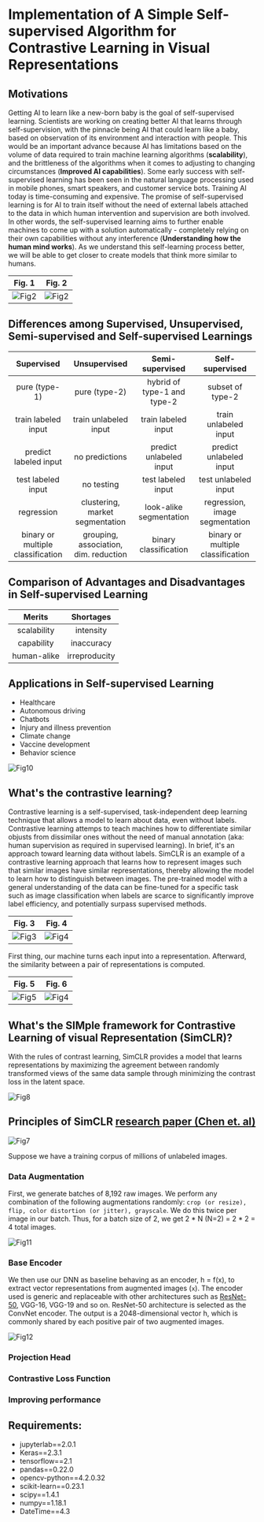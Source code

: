 # Implementation of A Simple Self-supervised Algorithm for Contrastive Learning in Visual Representations 

## Motivations

Getting AI to learn like a new-born baby is the goal of self-supervised learning. Scientists are working on creating better AI that learns through self-supervision, with the pinnacle being AI that could learn like a baby, based on observation of its environment and interaction with people. This would be an important advance because AI has limitations based on the volume of data required to train machine learning algorithms (**scalability**), and the brittleness of the algorithms when it comes to adjusting to changing circumstances (**Improved AI capabilities**). Some early success with self-supervised learning has been seen in the natural language processing used in mobile phones, smart speakers, and customer service bots. Training AI today is time-consuming and expensive. The promise of self-supervised learning is for AI to train itself without the need of external labels attached to the data in which human intervention and supervision are both involved. In other words, the self-supervised learning aims to further enable machines to come up with a solution automatically - completely relying on their own capabilities without any interference (**Understanding how the human mind works**). As we understand this self-learning process better, we will be able to get closer to create models that think more similar to humans. 

   Fig. 1                     |   Fig. 2
:----------------------------:|:------------------------------:
![Fig2](./imgs/demo_simclr_1.png) | ![Fig2](./imgs/demo_simclr_2.gif)

## Differences among Supervised, Unsupervised, Semi-supervised and Self-supervised Learnings

  Supervised | Unsupervised | Semi-supervised | Self-supervised 
:-----------:|:------------:|:---------------:|:---------------:
pure (type-1) | pure (type-2) | hybrid of type-1 and type-2 | subset of type-2
train labeled input | train unlabeled input | train labeled input | train unlabeled input
predict labeled input | no predictions | predict unlabeled input | predict unlabeled input
test labeled input | no testing | test labeled input | test unlabeled input
regression | clustering, market segmentation | look-alike segmentation | regression, image segmentation
binary or multiple classification | grouping, association, dim. reduction | binary classification | binary or multiple classification

## Comparison of Advantages and Disadvantages in Self-supervised Learning 

Merits           | Shortages
:---------------:|:----------------------:
scalability | intensity 
capability | inaccuracy
human-alike | irreproducity

## Applications in Self-supervised Learning

* Healthcare
* Autonomous driving
* Chatbots
* Injury and illness prevention
* Climate change
* Vaccine development
* Behavior science

![Fig10](./imgs/demo_simclr_10.png)

## What's the contrastive learning? 

Contrastive learning is a self-supervised, task-independent deep learning technique that allows a model to learn about data, even without labels. Contrastive learning attemps to teach machines how to differentiate similar objusts from dissimilar ones without the need of manual annotation (aka: human supervision as required in supervised learning). In brief, it's an approach toward learning data without labels. SimCLR is an example of a contrastive learning approach that learns how to represent images such that similar images have similar representations, thereby allowing the model to learn how to distinguish between images. The pre-trained model with a general understanding of the data can be fine-tuned for a specific task such as image classification when labels are scarce to significantly improve label efficiency, and potentially surpass supervised methods. 

  Fig. 3                     |   Fig. 4
:----------------------------:|:------------------------------:
![Fig3](./imgs/demo_simclr_4.png) | ![Fig4](./imgs/demo_simclr_3.png)


First thing, our machine turns each input into a representation. Afterward, the similarity between a pair of representations is computed. 

 Fig. 5                     |   Fig. 6
:----------------------------:|:------------------------------:
![Fig5](./imgs/demo_simclr_5.png) | ![Fig4](./imgs/demo_simclr_6.png)

## What's the SIMple framework for Contrastive Learning of visual Representation (SimCLR)? 

With the rules of contrast learning, SimCLR provides a model that learns representations by maximizing the agreement between randomly transformed views of the same data sample through minimizing the contrast loss in the latent space.

![Fig8](./imgs/demo_simclr_8.gif)

## Principles of SimCLR [research paper (Chen et. al)](https://arxiv.org/abs/2002.05709)

![Fig7](./imgs/demo_simclr_7.png)

Suppose we have a training corpus of millions of unlabeled images.

### Data Augmentation

First, we generate batches of 8,192 raw images. We perform any combination of the following augmentations randomly: `crop (or resize), flip, color distortion (or jitter), grayscale`. We do this twice per image in our batch. Thus, for a batch size of 2, we get 2 * N (N=2) = 2 * 2 = 4 total images.

![Fig11](./imgs/demo_simclr_11.png)

### Base Encoder

We then use our DNN as baseline behaving as an encoder, h = f(x), to extract vector representations from augmented images (`x`). The encoder used is generic and replaceable with other architectures such as [ResNet-50](https://arxiv.org/abs/1512.03385), VGG-16, VGG-19 and so on. ResNet-50 architecture is selected as the ConvNet encoder. The output is a 2048-dimensional vector h, which is commonly shared by each positive pair of two augmented images.

![Fig12](./imgs/demo_simclr_12.png)

### Projection Head



### Contrastive Loss Function

### Improving performance


## Requirements:
  
  * jupyterlab==2.0.1
  * Keras==2.3.1
  * tensorflow==2.1
  * pandas==0.22.0
  * opencv-python==4.2.0.32
  * scikit-learn==0.23.1
  * scipy==1.4.1
  * numpy==1.18.1
  * DateTime==4.3
